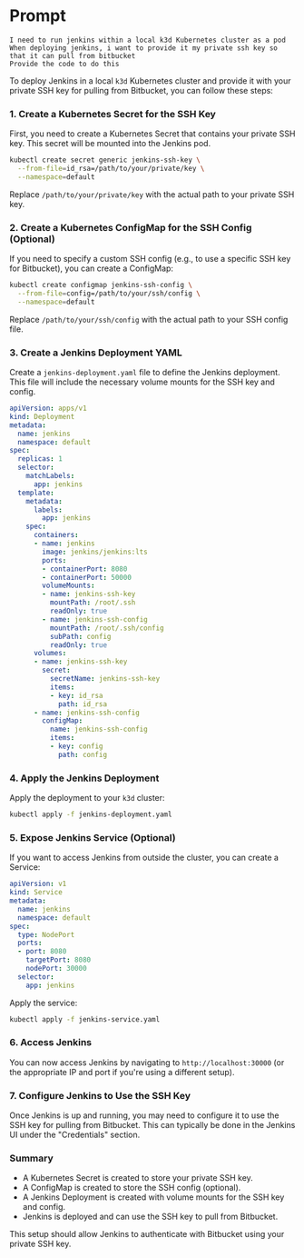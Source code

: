 # Prompt
```
I need to run jenkins within a local k3d Kubernetes cluster as a pod
When deploying jenkins, i want to provide it my private ssh key so that it can pull from bitbucket
Provide the code to do this
```

To deploy Jenkins in a local `k3d` Kubernetes cluster and provide it with your private SSH key for pulling from Bitbucket, you can follow these steps:

### 1. Create a Kubernetes Secret for the SSH Key
First, you need to create a Kubernetes Secret that contains your private SSH key. This secret will be mounted into the Jenkins pod.

```bash
kubectl create secret generic jenkins-ssh-key \
  --from-file=id_rsa=/path/to/your/private/key \
  --namespace=default
```

Replace `/path/to/your/private/key` with the actual path to your private SSH key.

### 2. Create a Kubernetes ConfigMap for the SSH Config (Optional)
If you need to specify a custom SSH config (e.g., to use a specific SSH key for Bitbucket), you can create a ConfigMap:

```bash
kubectl create configmap jenkins-ssh-config \
  --from-file=config=/path/to/your/ssh/config \
  --namespace=default
```

Replace `/path/to/your/ssh/config` with the actual path to your SSH config file.

### 3. Create a Jenkins Deployment YAML
Create a `jenkins-deployment.yaml` file to define the Jenkins deployment. This file will include the necessary volume mounts for the SSH key and config.

```yaml
apiVersion: apps/v1
kind: Deployment
metadata:
  name: jenkins
  namespace: default
spec:
  replicas: 1
  selector:
    matchLabels:
      app: jenkins
  template:
    metadata:
      labels:
        app: jenkins
    spec:
      containers:
      - name: jenkins
        image: jenkins/jenkins:lts
        ports:
        - containerPort: 8080
        - containerPort: 50000
        volumeMounts:
        - name: jenkins-ssh-key
          mountPath: /root/.ssh
          readOnly: true
        - name: jenkins-ssh-config
          mountPath: /root/.ssh/config
          subPath: config
          readOnly: true
      volumes:
      - name: jenkins-ssh-key
        secret:
          secretName: jenkins-ssh-key
          items:
          - key: id_rsa
            path: id_rsa
      - name: jenkins-ssh-config
        configMap:
          name: jenkins-ssh-config
          items:
          - key: config
            path: config
```

### 4. Apply the Jenkins Deployment
Apply the deployment to your `k3d` cluster:

```bash
kubectl apply -f jenkins-deployment.yaml
```

### 5. Expose Jenkins Service (Optional)
If you want to access Jenkins from outside the cluster, you can create a Service:

```yaml
apiVersion: v1
kind: Service
metadata:
  name: jenkins
  namespace: default
spec:
  type: NodePort
  ports:
  - port: 8080
    targetPort: 8080
    nodePort: 30000
  selector:
    app: jenkins
```

Apply the service:

```bash
kubectl apply -f jenkins-service.yaml
```

### 6. Access Jenkins
You can now access Jenkins by navigating to `http://localhost:30000` (or the appropriate IP and port if you're using a different setup).

### 7. Configure Jenkins to Use the SSH Key
Once Jenkins is up and running, you may need to configure it to use the SSH key for pulling from Bitbucket. This can typically be done in the Jenkins UI under the "Credentials" section.

### Summary
- A Kubernetes Secret is created to store your private SSH key.
- A ConfigMap is created to store the SSH config (optional).
- A Jenkins Deployment is created with volume mounts for the SSH key and config.
- Jenkins is deployed and can use the SSH key to pull from Bitbucket.

This setup should allow Jenkins to authenticate with Bitbucket using your private SSH key.
